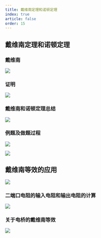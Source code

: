 ```yaml
---
title: 戴维南定理和诺顿定理
index: true
article: false
order: 15
---
```


## 戴维南定理和诺顿定理

### 戴维南

![](./images/2023-07-06-00-29-21.png)

### 证明

![](./images/2023-07-06-01-02-41.png)

### 戴维南和诺顿定理总结

![](./images/2023-07-06-01-26-08.png)

### 例题及做题过程

![](./images/2023-07-06-02-01-22.png)

![](./images/2023-07-07-01-41-03.png)

## 戴维南等效的应用

![](./images/2023-07-07-14-43-28.png)

### 二端口电阻的输入电阻和输出电阻的计算

![](./images/2023-07-07-14-18-21.png)

### 关于电桥的戴维南等效

![](./images/2023-07-07-14-56-43.png)
